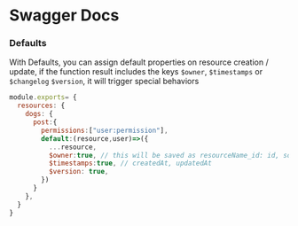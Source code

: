 # Swagger Docs

### Defaults

With Defaults, you can assign default properties on resource creation / update, if the function result includes the keys `$owner`, `$timestamps` or `$changelog` `$version`, it will trigger special behaviors

```javascript
module.exports= {
  resources: {
    dogs: {
      post:{
        permissions:["user:permission"],
        default:(resource,user)=>({
          ...resource,
          $owner:true, // this will be saved as resourceName_id: id, so you can use it with the populate feature defined in the Relationships section
          $timestamps:true, // createdAt, updatedAt
          $version: true,
        })
      }
    },
  }
}
```

